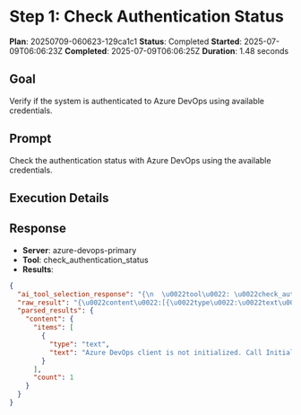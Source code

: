 ﻿# Step 1: Check Authentication Status

**Plan**: 20250709-060623-129ca1c1
**Status**: Completed
**Started**: 2025-07-09T06:06:23Z
**Completed**: 2025-07-09T06:06:25Z
**Duration**: 1.48 seconds

## Goal
Verify if the system is authenticated to Azure DevOps using available credentials.

## Prompt
Check the authentication status with Azure DevOps using the available credentials.

## Execution Details

## Response
- **Server**: azure-devops-primary
- **Tool**: check_authentication_status
- **Results**:
```json
{
  "ai_tool_selection_response": "{\n  \u0022tool\u0022: \u0022check_authentication_status\u0022,\n  \u0022parameters\u0022: {}\n}",
  "raw_result": "{\u0022content\u0022:[{\u0022type\u0022:\u0022text\u0022,\u0022text\u0022:\u0022Azure DevOps client is not initialized. Call InitializeAzureDevOpsClient first.\u0022}]}",
  "parsed_results": {
    "content": {
      "items": [
        {
          "type": "text",
          "text": "Azure DevOps client is not initialized. Call InitializeAzureDevOpsClient first."
        }
      ],
      "count": 1
    }
  }
}
```
